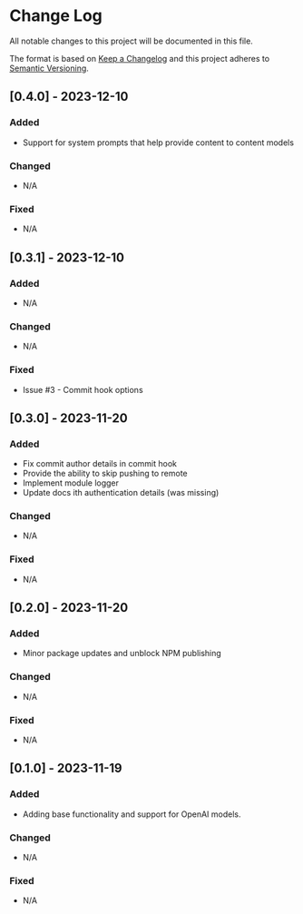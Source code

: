 # Change Log
All notable changes to this project will be documented in this file.
 
The format is based on [Keep a Changelog](http://keepachangelog.com/)
and this project adheres to [Semantic Versioning](http://semver.org/).

## [0.4.0] - 2023-12-10
 
### Added
- Support for system prompts that help provide content to content models
### Changed
- N/A
### Fixed
- N/A

## [0.3.1] - 2023-12-10
 
### Added
- N/A
### Changed
- N/A
### Fixed
- Issue #3 - Commit hook options

## [0.3.0] - 2023-11-20
 
### Added
- Fix commit author details in commit hook
- Provide the ability to skip pushing to remote
- Implement module logger
- Update docs ith authentication details (was missing) 
### Changed
- N/A
### Fixed
- N/A

## [0.2.0] - 2023-11-20
 
### Added
- Minor package updates and unblock NPM publishing 
### Changed
- N/A
### Fixed
- N/A

## [0.1.0] - 2023-11-19
 
### Added
- Adding base functionality and support for OpenAI models.    
### Changed
- N/A
### Fixed
- N/A